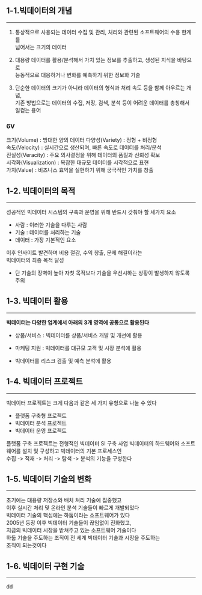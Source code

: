 ## 1-1.빅데이터의 개념
___
1. 통상적으로 사용되는 데이터 수집 및 관리, 처리와 관련된 소프트웨어의 수용 한계를  
  넘어서는 크기의 데이터  


2. 대용량 데이터를 활용/분석해서 가치 있는 정보를 추출하고, 생성된 지식을 바탕으로  
  능동적으로 대응하거나 변화를 예측하기 위한 정보화 기술


3. 단순한 데이터의 크기가 아니라 데이터의 형식과 처리 속도 등을 함께 아우르는 개념,  
  기존 방법으로는 데이터의 수집, 저장, 검색, 분석 등이 어려운 데이터를 총칭해서 일컫는 용어

### 6V
크기(Volume) : 방대한 양의 데이터
다양성(Variety) : 정형 + 비정형  
속도(Velocity) : 실시간으로 생산되며, 빠른 속도로 데이터를 처리/분석    
진실성(Veracity) : 주요 의사결정을 위해 데이터의 품질과 신뢰성 확보   
시각화(Visualization) : 복잡한 대규모 데이터를 시각적으로 표현   
가치(Value) : 비즈니스 효익을 실현하기 위해 궁극적인 가치를 창출  

## 1-2. 빅데이터의 목적  
___
성공적인 빅데이터 시스템의 구축과 운영을 위해 반드시 갖춰야 할 세가지 요소
- 사람 : 이러한 기술을 다루는 사람
- 기술 : 데이터를 처리하는 기술
- 데이터 : 가장 기본적인 요소

이후 인사이트 발견하며 비용 절감, 수익 창출, 문제 해결이라는  
빅데이터의 최종 목적 달성  

* 단 기술의 장벽이 높아 자칫 목적보다 기술을 우선시하는 상황이 발생하지 않도록 주의  

## 1-3. 빅데이터 활용  
___
**빅데이터는 다양한 업계에서 아래의 3개 영역에 공통으로 활용된다**  
- 상품/서비스 : 빅데이터를 상품/서비스 개발 및 개선에 활용  


- 마케팅 지원 : 빅데이터를 대규모 고객 및 시장 분석에 활용  


- 빅데이터를 리스크 검출 및 예측 분석에 활용 

## 1-4. 빅데이터 프로젝트  
___
빅데이터 프로젝트는 크게 다음과 같은 세 가지 유형으로 나눌 수 있다
- 플랫폼 구축형 프로젝트
- 빅데이터 분석 프로젝트
- 빅데이터 운영 프로젝트

플랫폼 구축 프로젝트는 전형적인 빅데이터 SI 구축 사업
빅데이터의 하드웨어와 소프트웨어를 설치 및 구성하고 빅데이터의 기본 프로세스인   
수집 -> 적재 -> 처리 -> 탐색 -> 분석의 기능을 구성한다

## 1-5. 빅데이터 기술의 변화
___
초기에는 대용량 저장소와 배치 처리 기술에 집중했고  
이후 실시간 처리 및 온라인 분석 기술들이 빠르게 개발되었다   
빅데이터 기술의 핵심에는 하둡이라는 소프트웨어가 있다  
2005년 등장 이후 빅데이터 기술들이 끊임없이 진화했고,  
지금의 빅데이터 시장을 받쳐주고 있는 소프트웨어 기술이다  
하둡 기술을 주도하는 조직이 전 세계 빅데이터 기술과 시장을 주도하는  
조직이 되는것이다

## 1-6. 빅데이터 구현 기술  
___
dd


